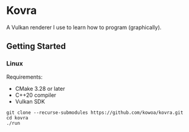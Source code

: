 # Kovra

A Vulkan renderer I use to learn how to program (graphically).

## Getting Started

### Linux

Requirements:

- CMake 3.28 or later
- C++20 compiler
- Vulkan SDK

```shell
git clone --recurse-submodules https://github.com/kowoa/kovra.git
cd kovra
./run
```
